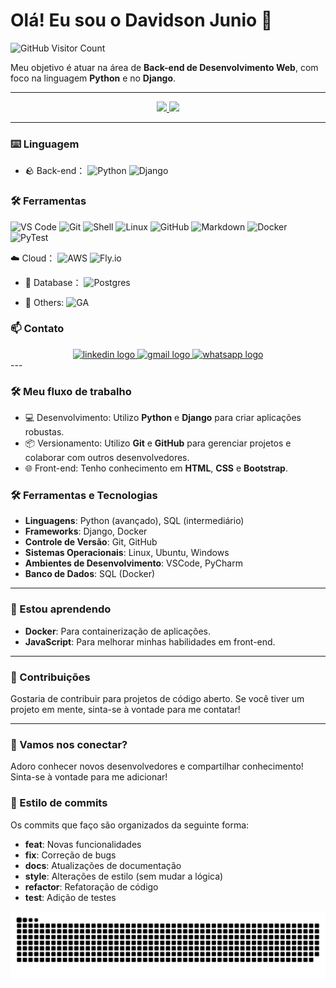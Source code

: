 # Olá! Eu sou o Davidson Junio 👋

![GitHub Visitor Count](https://estruyf-github.azurewebsites.net/api/VisitorHit?user=david0407j&repo=david0407j&countColor=%237B1E7A)

Meu objetivo é atuar na área de **Back-end de Desenvolvimento Web**, com foco na linguagem **Python** e no **Django**.

---
<div align="center">
  <a href="https://github.com/david0407j">
    <img height="180em" src="https://github-readme-stats.vercel.app/api?username=david0407j&show_icons=true&theme=dracula&include_all_commits=true&count_private=true"/>
    <img height="180em" src="https://github-readme-stats.vercel.app/api/top-langs/?username=david0407j&hide=Jupyter%20Notebook,Java,CSS,Jinja,Shell,Makefile,Mako&langs_count=5&layout=compact&theme=dracula"/>
  </a>
</div>

---


### ⌨️ Linguagem

- 🪨 Back-end： 
 ![Python](https://img.shields.io/badge/-Python-yellow?style=flat-circle&logo=Python)
 ![Django](https://img.shields.io/badge/-Django-yellow?style=flat-circle&logo=Django)

### 🛠️ Ferramentas

![VS Code](https://img.shields.io/badge/vscode-gray.svg?logo=visualstudiocode)
  ![Git](https://img.shields.io/badge/Git-yellow?style=flat-circle&logo=git)
  ![Shell](https://img.shields.io/badge/Shell-red?style=flat-circle&logo=shell)
  ![Linux](https://img.shields.io/badge/Linux-gray?style=flat-circle&logo=Linux)
  ![GitHub](https://img.shields.io/badge/GitHub-black?style=flat-circle&logo=GitHub)
  ![Markdown](https://img.shields.io/badge/Markdown-black?style=flat-circle&logo=markdown)
  ![Docker](https://img.shields.io/badge/-Docker-blue?style=flat-circle&logo=Docker)
  ![PyTest](https://img.shields.io/badge/-PyTest-blue?style=flat-circle&logo=PyTest)

☁️ Cloud：
  ![AWS](https://img.shields.io/badge/-AWS-000?&logo=Amazon-AWS&logoColor=F90)
   ![Fly.io](https://img.shields.io/badge/Fly.io-7c3aed?style=flat-circle&logo=Flyio&logoColor=white)

- 🎲 Database：
 ![Postgres](https://img.shields.io/badge/PostgreSQL-c5c5c5?style=flat-circle&logo=PostgreSQL)

- 🚀 Others:
  ![GA](https://img.shields.io/badge/GitHub_Actions-2088FF?style=flat-circle&logo=github-actions&logoColor=white)

### 📫 Contato
<div align="center">
  <a href="https://www.linkedin.com/in/davidson-castro-741323241/" target="_blank">
    <img src="https://img.shields.io/static/v1?message=LinkedIn&logo=linkedin&label=&color=0077B5&logoColor=white&labelColor=&style=for-the-badge" height="30" alt="linkedin logo"  />
  </a>
  <a href="https://mail.google.com/mail/u/0/#inbox" target="_blank">
    <img src="https://img.shields.io/static/v1?message=Gmail&logo=gmail&label=&color=D14836&logoColor=white&labelColor=&style=for-the-badge" height="30" alt="gmail logo"  />
  </a>
  <a href="http://wa.me/5531999877987" target="_blank">
    <img src="https://img.shields.io/static/v1?message=Whatsapp&logo=whatsapp&label=&color=25D366&logoColor=white&labelColor=&style=for-the-badge" height="30" alt="whatsapp logo"  />
  </a>
</div>
---

### 🛠️ Meu fluxo de trabalho

- 💻 Desenvolvimento: Utilizo **Python** e **Django** para criar aplicações robustas.
- 📦 Versionamento: Utilizo **Git** e **GitHub** para gerenciar projetos e colaborar com outros desenvolvedores.
- 🌐 Front-end: Tenho conhecimento em **HTML**, **CSS** e **Bootstrap**.

### 🛠 Ferramentas e Tecnologias

- **Linguagens**: Python (avançado), SQL (intermediário)
- **Frameworks**: Django, Docker
- **Controle de Versão**: Git, GitHub
- **Sistemas Operacionais**: Linux, Ubuntu, Windows
- **Ambientes de Desenvolvimento**: VSCode, PyCharm
- **Banco de Dados**: SQL (Docker)


---

### 🌱 Estou aprendendo

- **Docker**: Para containerização de aplicações.
- **JavaScript**: Para melhorar minhas habilidades em front-end.

---

### 🌈 Contribuições

Gostaria de contribuir para projetos de código aberto. Se você tiver um projeto em mente, sinta-se à vontade para me contatar!

---

### 🐍 Vamos nos conectar?

Adoro conhecer novos desenvolvedores e compartilhar conhecimento! Sinta-se à vontade para me adicionar!


### 🎨 Estilo de commits

Os commits que faço são organizados da seguinte forma:
- **feat**: Novas funcionalidades
- **fix**: Correção de bugs
- **docs**: Atualizações de documentação
- **style**: Alterações de estilo (sem mudar a lógica)
- **refactor**: Refatoração de código
- **test**: Adição de testes

<img src="https://raw.githubusercontent.com/JayfckZ/JayfckZ/output/snake.svg" alt="Snake animation" />
